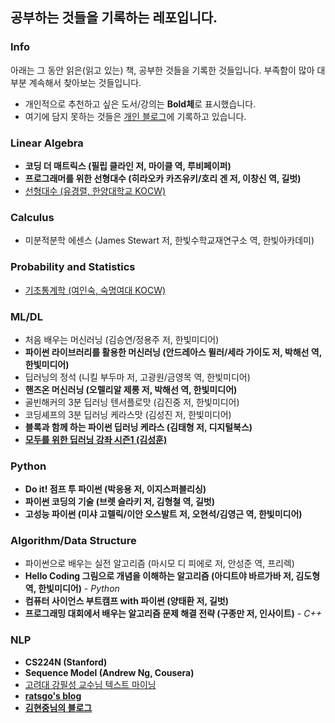 ## 공부하는 것들을 기록하는 레포입니다.



### Info

아래는 그 동안 읽은(읽고 있는) 책, 공부한 것들을 기록한 것들입니다. 부족함이 많아 대부분 계속해서 찾아보는 것들입니다.
- 개인적으로 추천하고 싶은 도서/강의는 **Bold체**로 표시했습니다.
- 여기에 담지 못하는 것들은 [개인 블로그](https://novdov.github.io/)에 기록하고 있습니다.



### Linear Algebra

- **코딩 더 매트릭스 (필립 클라인 저, 마이클 역, 루비페이퍼)**
- **프로그래머를 위한 선형대수 (히라오카 카즈유키/호리 겐 저, 이창신 역, 길벗)**
- [선형대수 (유경렬, 한양대학교 KOCW)](http://www.kocw.net/home/search/kemView.do?kemId=1043234)



### Calculus

- 미분적분학 에센스 (James Stewart 저, 한빛수학교재연구소 역, 한빛아카데미)



### Probability and Statistics

- [기초통계학 (여인숙, 숙명여대 KOCW)](http://www.kocw.net/home/search/kemView.do?kemId=1052562)



### ML/DL

- 처음 배우는 머신러닝 (김승연/정용주 저, 한빛미디어)
- **파이썬 라이브러리를 활용한 머신러닝 (안드레아스 뮐러/세라 가이도 저, 박해선 역, 한빛미디어)**
- 딥러닝의 정석 (니킬 부두마 저, 고광원/금영목 역, 한빛미디어)
- **핸즈온 머신러닝 (오렐리알 제롱 저, 박해선 역, 한빛미디어)**
- 골빈해커의 3분 딥러닝 텐서플로맛 (김진중 저, 한빛미디어)
- 코딩셰프의 3분 딥러닝 케라스맛 (김성진 저, 한빛미디어)
- **블록과 함께 하는 파이썬 딥러닝 케라스 (김태형 저, 디지털북스)**
- [**모두를 위한 딥러닝 강좌 시즌1 (김성훈)**](https://www.youtube.com/watch?v=BS6O0zOGX4E&list=PLlMkM4tgfjnLSOjrEJN31gZATbcj_MpUm&index=1)



### Python

- **Do it! 점프 투 파이썬 (박응용 저, 이지스퍼블리싱)**
- **파이썬 코딩의 기술 (브렛 슬라키 저, 김형철 역, 길벗)**
- **고성능 파이썬 (미샤 고렐릭/이안 오스발트 저, 오현석/김영근 역, 한빛미디어)**



### Algorithm/Data Structure

- 파이썬으로 배우는 실전 알고리즘 (마시모 디 피에로 저, 안성준 역, 프리렉)
- **Hello Coding 그림으로 개념을 이해하는 알고리즘 (아디트야 바르가바 저, 김도형 역, 한빛미디어)** - *Python*
- **컴퓨터 사이언스 부트캠프 with 파이썬 (양태환 저, 길벗)**
- **프로그래밍 대회에서 배우는 알고리즘 문제 해결 전략 (구종만 저, 인사이트)** - *C++*



### NLP

- **CS224N (Stanford)**
- **Sequence Model (Andrew Ng, Cousera)**
- [고려대 강필성 교수님 텍스트 마이닝](https://github.com/pilsung-kang/text-mining)
- [**ratsgo's blog**](https://ratsgo.github.io/blog/categories/)
- [**김현중님의 블로그**](https://lovit.github.io/)

